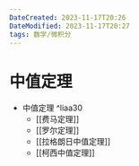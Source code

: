 ```yaml
---
DateCreated: 2023-11-17T20:26
DateModified: 2023-11-17T20:27
tags: 数学/微积分
---
```

# 中值定理

- 中值定理 ^liaa30
	- [[费马定理]]
	- [[罗尔定理]]
	- [[拉格朗日中值定理]]
	- [[柯西中值定理]]
